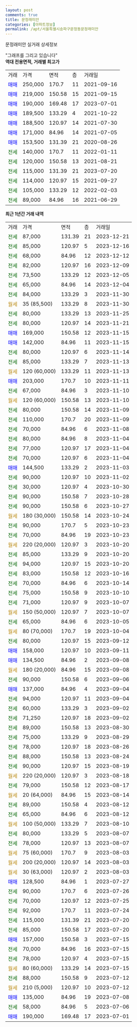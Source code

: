 ```yaml
---
layout: post
comments: true
title: 문정래미안
categories: [아파트정보]
permalink: /apt/서울특별시송파구문정동문정래미안
---
```


문정래미안 실거래 상세정보

<script type="text/javascript">
  google.charts.load('current', {'packages':['line', 'corechart']});
  google.charts.setOnLoadCallback(drawChart);

  function drawChart() {
    var data = new google.visualization.DataTable();
    data.addColumn('date', '거래일');
    data.addColumn('number', "매매");
    data.addColumn('number', "전세");
    data.addColumn('number', "전매");

    data.addRows([[new Date(Date.parse("2023-12-21")), null, 87000, null], [new Date(Date.parse("2023-12-16")), null, 85000, null], [new Date(Date.parse("2023-12-12")), null, 68000, null], [new Date(Date.parse("2023-12-09")), null, 82000, null], [new Date(Date.parse("2023-12-05")), null, 73500, null], [new Date(Date.parse("2023-12-04")), null, 65000, null], [new Date(Date.parse("2023-11-30")), null, 84000, null], [new Date(Date.parse("2023-11-30")), null, null, null], [new Date(Date.parse("2023-11-25")), null, 80000, null], [new Date(Date.parse("2023-11-21")), null, 80000, null], [new Date(Date.parse("2023-11-15")), 169000, null, null], [new Date(Date.parse("2023-11-15")), 142000, null, null], [new Date(Date.parse("2023-11-14")), null, 80000, null], [new Date(Date.parse("2023-11-13")), null, 85000, null], [new Date(Date.parse("2023-11-13")), null, null, null], [new Date(Date.parse("2023-11-11")), 203000, null, null], [new Date(Date.parse("2023-11-10")), null, 67000, null], [new Date(Date.parse("2023-11-10")), null, null, null], [new Date(Date.parse("2023-11-09")), null, 80000, null], [new Date(Date.parse("2023-11-09")), null, 110000, null], [new Date(Date.parse("2023-11-08")), null, 70000, null], [new Date(Date.parse("2023-11-04")), null, 80000, null], [new Date(Date.parse("2023-11-04")), null, 77000, null], [new Date(Date.parse("2023-11-04")), null, 70000, null], [new Date(Date.parse("2023-11-03")), 144500, null, null], [new Date(Date.parse("2023-11-02")), null, 90000, null], [new Date(Date.parse("2023-10-30")), null, 30000, null], [new Date(Date.parse("2023-10-28")), null, 90000, null], [new Date(Date.parse("2023-10-27")), null, 90000, null], [new Date(Date.parse("2023-10-24")), null, null, null], [new Date(Date.parse("2023-10-23")), null, 90000, null], [new Date(Date.parse("2023-10-23")), null, 70000, null], [new Date(Date.parse("2023-10-20")), null, null, null], [new Date(Date.parse("2023-10-20")), null, 85000, null], [new Date(Date.parse("2023-10-20")), null, 94000, null], [new Date(Date.parse("2023-10-16")), null, 83000, null], [new Date(Date.parse("2023-10-14")), null, 70000, null], [new Date(Date.parse("2023-10-10")), null, 75000, null], [new Date(Date.parse("2023-10-07")), null, 71000, null], [new Date(Date.parse("2023-10-07")), null, null, null], [new Date(Date.parse("2023-10-05")), null, 65000, null], [new Date(Date.parse("2023-10-04")), null, null, null], [new Date(Date.parse("2023-09-12")), null, 80000, null], [new Date(Date.parse("2023-09-11")), 158000, null, null], [new Date(Date.parse("2023-09-08")), 134500, null, null], [new Date(Date.parse("2023-09-08")), null, null, null], [new Date(Date.parse("2023-09-06")), null, 90000, null], [new Date(Date.parse("2023-09-04")), 137000, null, null], [new Date(Date.parse("2023-09-04")), null, 94000, null], [new Date(Date.parse("2023-09-02")), null, 60000, null], [new Date(Date.parse("2023-09-02")), null, 71250, null], [new Date(Date.parse("2023-08-30")), null, 89000, null], [new Date(Date.parse("2023-08-29")), null, 75000, null], [new Date(Date.parse("2023-08-26")), null, 78000, null], [new Date(Date.parse("2023-08-24")), null, 88000, null], [new Date(Date.parse("2023-08-19")), null, 90000, null], [new Date(Date.parse("2023-08-18")), null, null, null], [new Date(Date.parse("2023-08-17")), null, 79000, null], [new Date(Date.parse("2023-08-14")), null, null, null], [new Date(Date.parse("2023-08-12")), null, 89000, null], [new Date(Date.parse("2023-08-12")), null, 65000, null], [new Date(Date.parse("2023-08-10")), null, null, null], [new Date(Date.parse("2023-08-07")), null, 80000, null], [new Date(Date.parse("2023-08-07")), null, 78000, null], [new Date(Date.parse("2023-08-03")), null, null, null], [new Date(Date.parse("2023-08-03")), null, null, null], [new Date(Date.parse("2023-08-03")), null, null, null], [new Date(Date.parse("2023-07-27")), 128500, null, null], [new Date(Date.parse("2023-07-26")), null, 90000, null], [new Date(Date.parse("2023-07-25")), null, 70000, null], [new Date(Date.parse("2023-07-24")), null, 92000, null], [new Date(Date.parse("2023-07-20")), null, 115000, null], [new Date(Date.parse("2023-07-20")), null, 85000, null], [new Date(Date.parse("2023-07-15")), 157000, null, null], [new Date(Date.parse("2023-07-15")), null, 70000, null], [new Date(Date.parse("2023-07-15")), null, 78000, null], [new Date(Date.parse("2023-07-15")), null, null, null], [new Date(Date.parse("2023-07-12")), null, 88000, null], [new Date(Date.parse("2023-07-12")), null, null, null], [new Date(Date.parse("2023-07-08")), 135000, null, null], [new Date(Date.parse("2023-07-06")), null, 58000, null], [new Date(Date.parse("2023-07-01")), 190000, null, null]]);

    var options = {
      hAxis: {
        format: 'yyyy/MM/dd'
      },    
      lineWidth: 0,
      pointsVisible: true,    
      title: '최근 1년간 유형별 실거래가 분포',
      legend: { position: 'bottom' }
    };

    var formatter = new google.visualization.NumberFormat({pattern:'###,###'} );
    formatter.format(data, 1);
    formatter.format(data, 2);
    
    setTimeout(function() {
        var chart = new google.visualization.LineChart(document.getElementById('columnchart_material'));
        chart.draw(data, (options));
        document.getElementById('loading').style.display = 'none';
    }, 200);
  }
</script>


<div id="loading" style="z-index:20; display: block; margin-left: 0px">"그래프를 그리고 있습니다"</div>
<div id="columnchart_material" style="width: 95%; margin-left: 0px; display: block"></div>
<!-- contents start -->
<b>역대 전용면적, 거래별 최고가</b>
<table class="sortable">
    <tr>
      <td>거래</td>
      <td>가격</td>
      <td>면적</td>
      <td>층</td>
      <td>거래일</td>
    </tr>
        <tr>
          <td><a style="color: blue">매매</a></td>
          <td>250,000</td>
          <td>170.7</td>
          <td>11</td>
          <td>2021-09-16</td>
        </tr>            <tr>
          <td><a style="color: blue">매매</a></td>
          <td>219,000</td>
          <td>150.58</td>
          <td>15</td>
          <td>2021-09-15</td>
        </tr>            <tr>
          <td><a style="color: blue">매매</a></td>
          <td>190,000</td>
          <td>169.48</td>
          <td>17</td>
          <td>2023-07-01</td>
        </tr>            <tr>
          <td><a style="color: blue">매매</a></td>
          <td>189,500</td>
          <td>133.29</td>
          <td>4</td>
          <td>2021-10-22</td>
        </tr>            <tr>
          <td><a style="color: blue">매매</a></td>
          <td>188,500</td>
          <td>120.97</td>
          <td>14</td>
          <td>2021-07-30</td>
        </tr>            <tr>
          <td><a style="color: blue">매매</a></td>
          <td>171,000</td>
          <td>84.96</td>
          <td>14</td>
          <td>2021-07-05</td>
        </tr>            <tr>
          <td><a style="color: blue">매매</a></td>
          <td>153,500</td>
          <td>131.39</td>
          <td>21</td>
          <td>2020-08-26</td>
        </tr>        
        <tr>
              <td><a style="color: darkgreen">전세</a></td>
              <td>140,000</td>
              <td>170.7</td>
              <td>11</td>
              <td>2022-01-11</td>
            </tr>            <tr>
              <td><a style="color: darkgreen">전세</a></td>
              <td>120,000</td>
              <td>150.58</td>
              <td>13</td>
              <td>2021-08-21</td>
            </tr>            <tr>
              <td><a style="color: darkgreen">전세</a></td>
              <td>115,000</td>
              <td>131.39</td>
              <td>21</td>
              <td>2023-07-20</td>
            </tr>            <tr>
              <td><a style="color: darkgreen">전세</a></td>
              <td>114,000</td>
              <td>120.97</td>
              <td>15</td>
              <td>2021-09-27</td>
            </tr>            <tr>
              <td><a style="color: darkgreen">전세</a></td>
              <td>105,000</td>
              <td>133.29</td>
              <td>12</td>
              <td>2022-02-03</td>
            </tr>            <tr>
              <td><a style="color: darkgreen">전세</a></td>
              <td>89,000</td>
              <td>84.96</td>
              <td>16</td>
              <td>2021-06-29</td>
            </tr>        
    
</table>

<b>최근 1년간 거래 내역</b>

<table class="sortable">
    <tr>
      <td>거래</td>
      <td>가격</td>
      <td>면적</td>
      <td>층</td>
      <td>거래일</td>
    </tr>
    <tr>
      <td><a style="color: darkgreen">전세</a></td>
      <td>87,000</td>
      <td>131.39</td>
      <td>21</td>
      <td>2023-12-21</td>
    </tr>          <tr>
      <td><a style="color: darkgreen">전세</a></td>
      <td>85,000</td>
      <td>120.97</td>
      <td>5</td>
      <td>2023-12-16</td>
    </tr>          <tr>
      <td><a style="color: darkgreen">전세</a></td>
      <td>68,000</td>
      <td>84.96</td>
      <td>12</td>
      <td>2023-12-12</td>
    </tr>          <tr>
      <td><a style="color: darkgreen">전세</a></td>
      <td>82,000</td>
      <td>120.97</td>
      <td>16</td>
      <td>2023-12-09</td>
    </tr>          <tr>
      <td><a style="color: darkgreen">전세</a></td>
      <td>73,500</td>
      <td>133.29</td>
      <td>12</td>
      <td>2023-12-05</td>
    </tr>          <tr>
      <td><a style="color: darkgreen">전세</a></td>
      <td>65,000</td>
      <td>84.96</td>
      <td>14</td>
      <td>2023-12-04</td>
    </tr>          <tr>
      <td><a style="color: darkgreen">전세</a></td>
      <td>84,000</td>
      <td>133.29</td>
      <td>3</td>
      <td>2023-11-30</td>
    </tr>          <tr>
      <td><a style="color: darkgoldenrod">월세</a></td>
      <td>35 (85,500)</td>
      <td>133.29</td>
      <td>8</td>
      <td>2023-11-30</td>
    </tr>          <tr>
      <td><a style="color: darkgreen">전세</a></td>
      <td>80,000</td>
      <td>133.29</td>
      <td>13</td>
      <td>2023-11-25</td>
    </tr>          <tr>
      <td><a style="color: darkgreen">전세</a></td>
      <td>80,000</td>
      <td>120.97</td>
      <td>14</td>
      <td>2023-11-21</td>
    </tr>          <tr>
      <td><a style="color: blue">매매</a></td>
      <td>169,000</td>
      <td>150.58</td>
      <td>12</td>
      <td>2023-11-15</td>
    </tr>          <tr>
      <td><a style="color: blue">매매</a></td>
      <td>142,000</td>
      <td>84.96</td>
      <td>11</td>
      <td>2023-11-15</td>
    </tr>          <tr>
      <td><a style="color: darkgreen">전세</a></td>
      <td>80,000</td>
      <td>120.97</td>
      <td>6</td>
      <td>2023-11-14</td>
    </tr>          <tr>
      <td><a style="color: darkgreen">전세</a></td>
      <td>85,000</td>
      <td>133.29</td>
      <td>7</td>
      <td>2023-11-13</td>
    </tr>          <tr>
      <td><a style="color: darkgoldenrod">월세</a></td>
      <td>120 (60,000)</td>
      <td>133.29</td>
      <td>11</td>
      <td>2023-11-13</td>
    </tr>          <tr>
      <td><a style="color: blue">매매</a></td>
      <td>203,000</td>
      <td>170.7</td>
      <td>10</td>
      <td>2023-11-11</td>
    </tr>          <tr>
      <td><a style="color: darkgreen">전세</a></td>
      <td>67,000</td>
      <td>84.96</td>
      <td>3</td>
      <td>2023-11-10</td>
    </tr>          <tr>
      <td><a style="color: darkgoldenrod">월세</a></td>
      <td>120 (60,000)</td>
      <td>150.58</td>
      <td>13</td>
      <td>2023-11-10</td>
    </tr>          <tr>
      <td><a style="color: darkgreen">전세</a></td>
      <td>80,000</td>
      <td>150.58</td>
      <td>14</td>
      <td>2023-11-09</td>
    </tr>          <tr>
      <td><a style="color: darkgreen">전세</a></td>
      <td>110,000</td>
      <td>170.7</td>
      <td>20</td>
      <td>2023-11-09</td>
    </tr>          <tr>
      <td><a style="color: darkgreen">전세</a></td>
      <td>70,000</td>
      <td>84.96</td>
      <td>6</td>
      <td>2023-11-08</td>
    </tr>          <tr>
      <td><a style="color: darkgreen">전세</a></td>
      <td>80,000</td>
      <td>84.96</td>
      <td>8</td>
      <td>2023-11-04</td>
    </tr>          <tr>
      <td><a style="color: darkgreen">전세</a></td>
      <td>77,000</td>
      <td>120.97</td>
      <td>17</td>
      <td>2023-11-04</td>
    </tr>          <tr>
      <td><a style="color: darkgreen">전세</a></td>
      <td>70,000</td>
      <td>120.97</td>
      <td>6</td>
      <td>2023-11-04</td>
    </tr>          <tr>
      <td><a style="color: blue">매매</a></td>
      <td>144,500</td>
      <td>133.29</td>
      <td>2</td>
      <td>2023-11-03</td>
    </tr>          <tr>
      <td><a style="color: darkgreen">전세</a></td>
      <td>90,000</td>
      <td>120.97</td>
      <td>10</td>
      <td>2023-11-02</td>
    </tr>          <tr>
      <td><a style="color: darkgreen">전세</a></td>
      <td>30,000</td>
      <td>120.97</td>
      <td>4</td>
      <td>2023-10-30</td>
    </tr>          <tr>
      <td><a style="color: darkgreen">전세</a></td>
      <td>90,000</td>
      <td>150.58</td>
      <td>7</td>
      <td>2023-10-28</td>
    </tr>          <tr>
      <td><a style="color: darkgreen">전세</a></td>
      <td>90,000</td>
      <td>150.58</td>
      <td>6</td>
      <td>2023-10-27</td>
    </tr>          <tr>
      <td><a style="color: darkgoldenrod">월세</a></td>
      <td>180 (30,000)</td>
      <td>150.58</td>
      <td>14</td>
      <td>2023-10-24</td>
    </tr>          <tr>
      <td><a style="color: darkgreen">전세</a></td>
      <td>90,000</td>
      <td>170.7</td>
      <td>5</td>
      <td>2023-10-23</td>
    </tr>          <tr>
      <td><a style="color: darkgreen">전세</a></td>
      <td>70,000</td>
      <td>84.96</td>
      <td>19</td>
      <td>2023-10-23</td>
    </tr>          <tr>
      <td><a style="color: darkgoldenrod">월세</a></td>
      <td>220 (20,000)</td>
      <td>120.97</td>
      <td>3</td>
      <td>2023-10-20</td>
    </tr>          <tr>
      <td><a style="color: darkgreen">전세</a></td>
      <td>85,000</td>
      <td>133.29</td>
      <td>9</td>
      <td>2023-10-20</td>
    </tr>          <tr>
      <td><a style="color: darkgreen">전세</a></td>
      <td>94,000</td>
      <td>120.97</td>
      <td>15</td>
      <td>2023-10-20</td>
    </tr>          <tr>
      <td><a style="color: darkgreen">전세</a></td>
      <td>83,000</td>
      <td>150.58</td>
      <td>12</td>
      <td>2023-10-16</td>
    </tr>          <tr>
      <td><a style="color: darkgreen">전세</a></td>
      <td>70,000</td>
      <td>84.96</td>
      <td>6</td>
      <td>2023-10-14</td>
    </tr>          <tr>
      <td><a style="color: darkgreen">전세</a></td>
      <td>75,000</td>
      <td>150.58</td>
      <td>9</td>
      <td>2023-10-10</td>
    </tr>          <tr>
      <td><a style="color: darkgreen">전세</a></td>
      <td>71,000</td>
      <td>120.97</td>
      <td>9</td>
      <td>2023-10-07</td>
    </tr>          <tr>
      <td><a style="color: darkgoldenrod">월세</a></td>
      <td>150 (50,000)</td>
      <td>120.97</td>
      <td>7</td>
      <td>2023-10-07</td>
    </tr>          <tr>
      <td><a style="color: darkgreen">전세</a></td>
      <td>65,000</td>
      <td>84.96</td>
      <td>6</td>
      <td>2023-10-05</td>
    </tr>          <tr>
      <td><a style="color: darkgoldenrod">월세</a></td>
      <td>80 (70,000)</td>
      <td>170.7</td>
      <td>19</td>
      <td>2023-10-04</td>
    </tr>          <tr>
      <td><a style="color: darkgreen">전세</a></td>
      <td>80,000</td>
      <td>120.97</td>
      <td>15</td>
      <td>2023-09-12</td>
    </tr>          <tr>
      <td><a style="color: blue">매매</a></td>
      <td>158,000</td>
      <td>120.97</td>
      <td>10</td>
      <td>2023-09-11</td>
    </tr>          <tr>
      <td><a style="color: blue">매매</a></td>
      <td>134,500</td>
      <td>84.96</td>
      <td>2</td>
      <td>2023-09-08</td>
    </tr>          <tr>
      <td><a style="color: darkgoldenrod">월세</a></td>
      <td>180 (20,000)</td>
      <td>84.96</td>
      <td>15</td>
      <td>2023-09-08</td>
    </tr>          <tr>
      <td><a style="color: darkgreen">전세</a></td>
      <td>90,000</td>
      <td>150.58</td>
      <td>6</td>
      <td>2023-09-06</td>
    </tr>          <tr>
      <td><a style="color: blue">매매</a></td>
      <td>137,000</td>
      <td>84.96</td>
      <td>4</td>
      <td>2023-09-04</td>
    </tr>          <tr>
      <td><a style="color: darkgreen">전세</a></td>
      <td>94,000</td>
      <td>120.97</td>
      <td>11</td>
      <td>2023-09-04</td>
    </tr>          <tr>
      <td><a style="color: darkgreen">전세</a></td>
      <td>60,000</td>
      <td>133.29</td>
      <td>3</td>
      <td>2023-09-02</td>
    </tr>          <tr>
      <td><a style="color: darkgreen">전세</a></td>
      <td>71,250</td>
      <td>120.97</td>
      <td>18</td>
      <td>2023-09-02</td>
    </tr>          <tr>
      <td><a style="color: darkgreen">전세</a></td>
      <td>89,000</td>
      <td>150.58</td>
      <td>13</td>
      <td>2023-08-30</td>
    </tr>          <tr>
      <td><a style="color: darkgreen">전세</a></td>
      <td>75,000</td>
      <td>133.29</td>
      <td>9</td>
      <td>2023-08-29</td>
    </tr>          <tr>
      <td><a style="color: darkgreen">전세</a></td>
      <td>78,000</td>
      <td>120.97</td>
      <td>18</td>
      <td>2023-08-26</td>
    </tr>          <tr>
      <td><a style="color: darkgreen">전세</a></td>
      <td>88,000</td>
      <td>150.58</td>
      <td>13</td>
      <td>2023-08-24</td>
    </tr>          <tr>
      <td><a style="color: darkgreen">전세</a></td>
      <td>90,000</td>
      <td>120.97</td>
      <td>15</td>
      <td>2023-08-19</td>
    </tr>          <tr>
      <td><a style="color: darkgoldenrod">월세</a></td>
      <td>220 (20,000)</td>
      <td>120.97</td>
      <td>3</td>
      <td>2023-08-18</td>
    </tr>          <tr>
      <td><a style="color: darkgreen">전세</a></td>
      <td>79,000</td>
      <td>150.58</td>
      <td>12</td>
      <td>2023-08-17</td>
    </tr>          <tr>
      <td><a style="color: darkgoldenrod">월세</a></td>
      <td>20 (64,000)</td>
      <td>84.96</td>
      <td>15</td>
      <td>2023-08-14</td>
    </tr>          <tr>
      <td><a style="color: darkgreen">전세</a></td>
      <td>89,000</td>
      <td>150.58</td>
      <td>4</td>
      <td>2023-08-12</td>
    </tr>          <tr>
      <td><a style="color: darkgreen">전세</a></td>
      <td>65,000</td>
      <td>84.96</td>
      <td>6</td>
      <td>2023-08-12</td>
    </tr>          <tr>
      <td><a style="color: darkgoldenrod">월세</a></td>
      <td>100 (50,000)</td>
      <td>133.29</td>
      <td>7</td>
      <td>2023-08-10</td>
    </tr>          <tr>
      <td><a style="color: darkgreen">전세</a></td>
      <td>80,000</td>
      <td>133.29</td>
      <td>5</td>
      <td>2023-08-07</td>
    </tr>          <tr>
      <td><a style="color: darkgreen">전세</a></td>
      <td>78,000</td>
      <td>120.97</td>
      <td>13</td>
      <td>2023-08-07</td>
    </tr>          <tr>
      <td><a style="color: darkgoldenrod">월세</a></td>
      <td>75 (60,000)</td>
      <td>170.7</td>
      <td>9</td>
      <td>2023-08-03</td>
    </tr>          <tr>
      <td><a style="color: darkgoldenrod">월세</a></td>
      <td>200 (20,000)</td>
      <td>120.97</td>
      <td>14</td>
      <td>2023-08-03</td>
    </tr>          <tr>
      <td><a style="color: darkgoldenrod">월세</a></td>
      <td>30 (63,000)</td>
      <td>120.97</td>
      <td>2</td>
      <td>2023-08-03</td>
    </tr>          <tr>
      <td><a style="color: blue">매매</a></td>
      <td>128,500</td>
      <td>84.96</td>
      <td>1</td>
      <td>2023-07-27</td>
    </tr>          <tr>
      <td><a style="color: darkgreen">전세</a></td>
      <td>90,000</td>
      <td>170.7</td>
      <td>6</td>
      <td>2023-07-26</td>
    </tr>          <tr>
      <td><a style="color: darkgreen">전세</a></td>
      <td>70,000</td>
      <td>120.97</td>
      <td>12</td>
      <td>2023-07-25</td>
    </tr>          <tr>
      <td><a style="color: darkgreen">전세</a></td>
      <td>92,000</td>
      <td>170.7</td>
      <td>11</td>
      <td>2023-07-24</td>
    </tr>          <tr>
      <td><a style="color: darkgreen">전세</a></td>
      <td>115,000</td>
      <td>131.39</td>
      <td>21</td>
      <td>2023-07-20</td>
    </tr>          <tr>
      <td><a style="color: darkgreen">전세</a></td>
      <td>85,000</td>
      <td>150.58</td>
      <td>17</td>
      <td>2023-07-20</td>
    </tr>          <tr>
      <td><a style="color: blue">매매</a></td>
      <td>157,000</td>
      <td>150.58</td>
      <td>3</td>
      <td>2023-07-15</td>
    </tr>          <tr>
      <td><a style="color: darkgreen">전세</a></td>
      <td>70,000</td>
      <td>84.96</td>
      <td>16</td>
      <td>2023-07-15</td>
    </tr>          <tr>
      <td><a style="color: darkgreen">전세</a></td>
      <td>78,000</td>
      <td>120.97</td>
      <td>4</td>
      <td>2023-07-15</td>
    </tr>          <tr>
      <td><a style="color: darkgoldenrod">월세</a></td>
      <td>80 (60,000)</td>
      <td>133.29</td>
      <td>14</td>
      <td>2023-07-15</td>
    </tr>          <tr>
      <td><a style="color: darkgreen">전세</a></td>
      <td>88,000</td>
      <td>150.58</td>
      <td>9</td>
      <td>2023-07-12</td>
    </tr>          <tr>
      <td><a style="color: darkgoldenrod">월세</a></td>
      <td>210 (5,000)</td>
      <td>120.97</td>
      <td>10</td>
      <td>2023-07-12</td>
    </tr>          <tr>
      <td><a style="color: blue">매매</a></td>
      <td>135,000</td>
      <td>84.96</td>
      <td>19</td>
      <td>2023-07-08</td>
    </tr>          <tr>
      <td><a style="color: darkgreen">전세</a></td>
      <td>58,000</td>
      <td>84.96</td>
      <td>5</td>
      <td>2023-07-06</td>
    </tr>          <tr>
      <td><a style="color: blue">매매</a></td>
      <td>190,000</td>
      <td>169.48</td>
      <td>17</td>
      <td>2023-07-01</td>
    </tr>      </table>
<!-- contents end -->    

